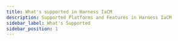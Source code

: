 ```yaml
---
title: What's supported in Harness IaCM
description: Supported Platforms and Features in Harness IaCM
sidebar_label: What's Supported
sidebar_position: 1
---
```


